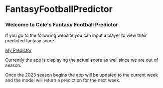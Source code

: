 # FantasyFootballPredictor

### Welcome to Cole's Fantasy Football Predictor 

If you go to the following website you can input a player to view their predicted fantasy score.

[My Predictor](https://colerelfstrom-fantasyfootballpredictor-home-page-8x58sc.streamlit.app/)

Currently the app is displaying the actual score as well since we are out of season. 

Once the 2023 season begins the app will be updated to the current week and the model will return a prediction for the next week.

